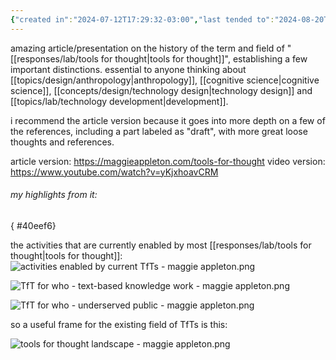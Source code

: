 ```yaml
---
{"created in":"2024-07-12T17:29:32-03:00","last tended to":"2024-08-20T16:01:33-03:00","tags":["toolsforthought","essay","knowledgemanagement","highlights","video","tier1","resource"],"dg-publish":true,"permalink":"/references/design/tools-for-thought-as-cultural-practices-not-computational-objects/","dgPassFrontmatter":true,"created":"2024-07-12T17:29:32.294-03:00","updated":"2024-08-20T16:01:33.888-03:00"}
---
```


amazing article/presentation on the history of the term and field of "[[responses/lab/tools for thought\|tools for thought]]", establishing a few important distinctions. essential to anyone thinking about [[topics/design/anthropology\|anthropology]], [[cognitive science\|cognitive science]], [[concepts/design/technology design\|technology design]] and [[topics/lab/technology development\|development]].

i recommend the article version because it goes into more depth on a few of the references, including a part labeled as "draft", with more great loose thoughts and references.

article version: https://maggieappleton.com/tools-for-thought
video version: https://www.youtube.com/watch?v=yKjxhoavCRM

###### my highlights from it:
{ #40eef6}


the activities that are currently enabled by most [[responses/lab/tools for thought\|tools for thought]]:
![activities enabled by current TfTs - maggie appleton.png](/img/user/images/excerpts%20&%20quotes/activities%20enabled%20by%20current%20TfTs%20-%20maggie%20appleton.png)

![TfT for who - text-based knowledge work - maggie appleton.png](/img/user/images/excerpts%20&%20quotes/TfT%20for%20who%20-%20text-based%20knowledge%20work%20-%20maggie%20appleton.png)

![TfT for who - underserved public - maggie appleton.png](/img/user/images/excerpts%20&%20quotes/TfT%20for%20who%20-%20underserved%20public%20-%20maggie%20appleton.png)

so a useful frame for the existing field of TfTs is this:

![tools for thought landscape - maggie appleton.png](/img/user/images/models%20&%20frameworks/tools%20for%20thought%20landscape%20-%20maggie%20appleton.png)